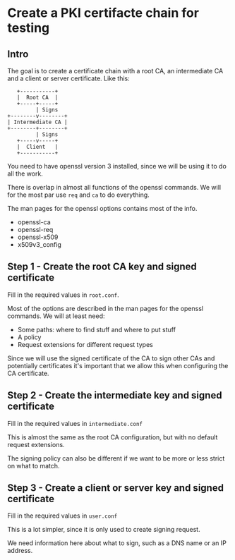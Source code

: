 # Create a PKI certifacte chain for testing

## Intro

The goal is to create a certificate chain with a root CA, an intermediate CA and a client or server certificate. Like this:

       +-----------+   
       |  Root CA  |   
       +-----+-----+   
             | Signs   
    +--------v--------+
    | Intermediate CA |
    +--------+--------+
             | Signs   
       +-----v-----+   
       |  Client   |   
       +-----------+   

You need to have openssl version 3 installed, since we will be using it to do all the work.

There is overlap in almost all functions of the openssl commands. We will for the most par use `req` and `ca` to do everything.

The man pages for the openssl options contains most of the info.
- openssl-ca
- openssl-req
- openssl-x509
- x509v3_config

## Step 1 - Create the root CA key and signed certificate
Fill in the required values in `root.conf`.

Most of the options are described in the man pages for the openssl commands. We will at least need:
- Some paths: where to find stuff and where to put stuff
- A policy
- Request extensions for different request types

Since we will use the signed certificate of the CA to sign other CAs and potentially certificates it's important that we allow this when configuring the CA certificate.


## Step 2 - Create the intermediate key and signed certificate
Fill in the required values in `intermediate.conf`

This is almost the same as the root CA configuration, but with no default request extensions.

The signing policy can also be different if we want to be more or less strict on what to match.


## Step 3 - Create a client or server key and signed certificate
Fill in the required values in `user.conf`

This is a lot simpler, since it is only used to create signing request.

We need information here about what to sign, such as a DNS name or an IP address.